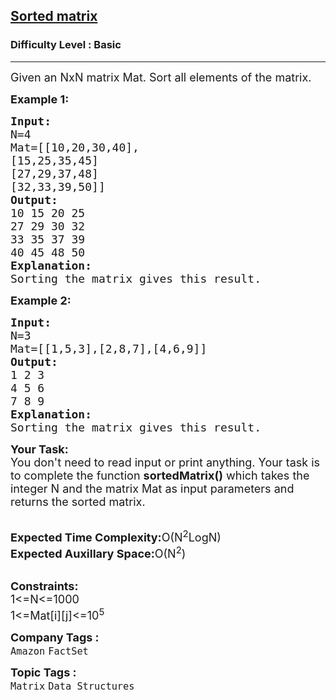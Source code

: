 <h2><a href="https://www.geeksforgeeks.org/problems/sorted-matrix2333/1?page=1&difficulty=School,Basic&sprint=94ade6723438d94ecf0c00c3937dad55&sortBy=difficulty">Sorted matrix</a></h2><h3>Difficulty Level : Basic</h3><hr><div class="problems_problem_content__Xm_eO"><p><span style="font-size:18px">Given an NxN&nbsp;matrix Mat. Sort&nbsp;all elements of the matrix.</span></p>

<p><span style="font-size:18px"><strong>Example 1:</strong></span></p>

<pre><span style="font-size:18px"><strong>Input:</strong>
N=4
Mat=[[10,20,30,40],
[15,25,35,45] 
[27,29,37,48] 
[32,33,39,50]]
<strong>Output:</strong>
10 15 20 25 
27 29 30 32
33 35 37 39
40 45 48 50
<strong>Explanation:</strong>
Sorting the matrix gives this result.</span></pre>

<p><span style="font-size:18px"><strong>Example 2:</strong></span></p>

<pre><span style="font-size:18px"><strong>Input:</strong>
N=3
Mat=[[1,5,3],[2,8,7],[4,6,9]]
<strong>Output:</strong>
1 2 3 
4 5 6
7 8 9
<strong>Explanation:</strong>
Sorting the matrix gives this result.</span></pre>

<p><span style="font-size:18px"><strong>Your Task:</strong><br>
You don't need to read input or print anything. Your task is to complete the function <strong>sortedMatrix()</strong> which takes the integer N and the matrix Mat as input parameters and returns the sorted matrix.</span></p>

<p><br>
<span style="font-size:18px"><strong>Expected Time Complexity:</strong>O(N<sup>2</sup>LogN)<br>
<strong>Expected Auxillary Space:</strong>O(N<sup>2</sup>)</span></p>

<p><br>
<span style="font-size:18px"><strong>Constraints:</strong><br>
1&lt;=N&lt;=1000<br>
1&lt;=Mat[i][j]&lt;=10<sup>5</sup></span></p>
</div><p><span style=font-size:18px><strong>Company Tags : </strong><br><code>Amazon</code>&nbsp;<code>FactSet</code>&nbsp;<br><p><span style=font-size:18px><strong>Topic Tags : </strong><br><code>Matrix</code>&nbsp;<code>Data Structures</code>&nbsp;